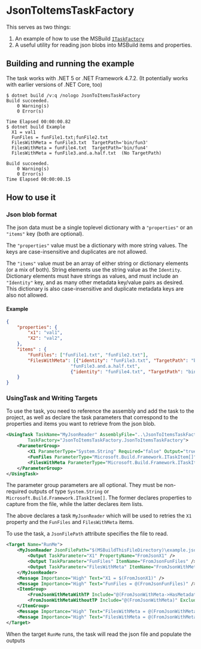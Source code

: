 # JsonToItemsTaskFactory

This serves as two things:

1. An example of how to use the MSBuild [`ITaskFactory`](https://docs.microsoft.com/en-us/dotnet/api/microsoft.build.framework.itaskfactory?view=msbuild-16-netcore)
2. A useful utility for reading json blobs into MSBuild items and properties.

## Building and running the example

The task works with .NET 5 or .NET Framework 4.7.2. (It potentially works with earlier versions of .NET Core, too)

```console
$ dotnet build /v:q /nologo JsonToItemsTaskFactory
Build succeeded.
    0 Warning(s)
    0 Error(s)

Time Elapsed 00:00:00.82
$ dotnet build Example
  X1 = val1
  FunFiles = funFile1.txt;funFile2.txt
  FilesWithMeta = funFile3.txt  TargetPath='bin/fun3'
  FilesWithMeta = funFile4.txt  TargetPath='bin/fun4'
  FilesWithMeta = funFile3.and.a.half.txt  (No TargetPath)

Build succeeded.
    0 Warning(s)
    0 Error(s)
Time Elapsed 00:00:00.15
```

## How to use it

### Json blob format

The json data must be a single toplevel dictionary with a `"properties"` or an `"items"` key (both are optional).

The `"properties"` value must be a dictionary with more string values.  The keys are case-insensitive and duplicates are not allowed.

The `"items"` value must be an array of either string or dictionary elements (or a mix of both).
String elements use the string value as the `Identity`.
Dictionary elements must have strings as values, and must include an `"Identity"` key, and as many other metadata key/value pairs as desired.  This dictionary is also case-insensitive and duplicate metadata keys are also not allowed.

#### Example

```json
{
    "properties": {
        "x1": "val1",
        "X2": "val2",
    },
    "items" : {
        "FunFiles": ["funFile1.txt", "funFile2.txt"],
        "FilesWithMeta": [{"identity": "funFile3.txt", "TargetPath": "bin/fun3"},
                        "funFile3.and.a.half.txt",
                        {"identity": "funFile4.txt", "TargetPath": "bin/fun4"}]
    }
}
```

### UsingTask and Writing Targets

To use the task, you need to reference the assembly and add the task to the project, as well as declare the task parameters that correspond to the properties and items you want to retrieve from the json blob.

```xml
<UsingTask TaskName="MyJsonReader" AssemblyFile="..\JsonToItemsTaskFactory\bin\Debug\net6.0\JsonToItemsTaskFactory.dll"
        TaskFactory="JsonToItemsTaskFactory.JsonToItemsTaskFactory">
    <ParameterGroup>
        <X1 ParameterType="System.String" Required="false" Output="true" />
        <FunFiles ParameterType="Microsoft.Build.Framework.ITaskItem[]" Required="false" Output="true" />
        <FilesWithMeta ParameterType="Microsoft.Build.Framework.ITaskItem[]" Required="false" Output="true" />
    </ParameterGroup>
</UsingTask>
```

The parameter group parameters are all optional. They must be non-required outputs of type `System.String` or `Microsoft.Build.Framework.ITaskItem[]`.  The former declares properties to capture from the file, while the latter declares item lists.

The above declares a task `MyJsonReader` which will be used to retries the `X1` property and the `FunFiles` and `FilesWithMeta` items.

To use the task, a `JsonFilePath` attribute specifies the file to read.

```xml
<Target Name="RunMe">
    <MyJsonReader JsonFilePath="$(MSBuildThisFileDirectory)\example.jsonc">
        <Output TaskParameter="X1" PropertyName="FromJsonX1" />
        <Output TaskParameter="FunFiles" ItemName="FromJsonFunFiles" />
        <Output TaskParameter="FilesWithMeta" ItemName="FromJsonWithMeta" />
    </MyJsonReader> 
    <Message Importance="High" Text="X1 = $(FromJsonX1)" />
    <Message Importance="High" Text="FunFiles = @(FromJsonFunFiles)" />
    <ItemGroup>
        <FromJsonWithMetaWithTP Include="@(FromJsonWithMeta->HasMetadata('TargetPath'))" />
        <FromJsonWithMetaWithoutTP Include="@(FromJsonWithMeta)" Exclude="@(FromJsonWithMetaWithTP)" />
    </ItemGroup>
    <Message Importance="High" Text="FilesWithMeta = @(FromJsonWithMetaWithTP)  TargetPath='%(TargetPath)'"/>
    <Message Importance="High" Text="FilesWithMeta = @(FromJsonWithMetaWithoutTP)  (No TargetPath)" />
</Target>
```

When the target `RunMe` runs, the task will read the json file and populate the outputs
